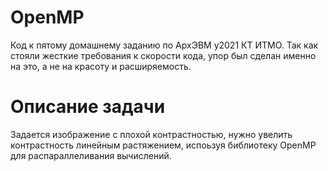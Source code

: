 # OpenMP
Код к пятому домашнему заданию по АрхЭВМ y2021 КТ ИТМО.
Так как стояли жесткие требования к скорости кода, упор был сделан именно на это, а не на красоту и расширяемость.

# Описание задачи
Задается изображение с плохой контрастностью, нужно увелить контрастность линейным растяжением, испоьзуя библиотеку OpenMP для распараллеливания вычислений.
